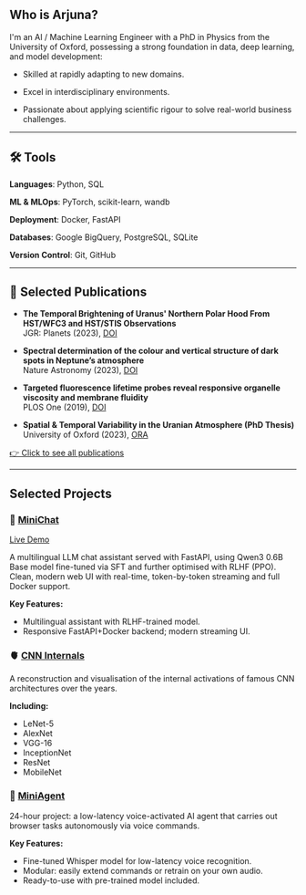 ## Who is Arjuna?

I'm an AI / Machine Learning Engineer with a PhD in Physics from the University of Oxford, possessing a strong foundation in data, deep learning, and model development:

+ Skilled at rapidly adapting to new domains.

+ Excel in interdisciplinary environments.

+ Passionate about applying scientific rigour to solve real-world business challenges.
  
---

## 🛠 Tools

**Languages**: Python, SQL

**ML & MLOps**: PyTorch, scikit-learn, wandb

**Deployment**: Docker, FastAPI

**Databases**: Google BigQuery, PostgreSQL, SQLite

**Version Control**: Git, GitHub

---

## 🧪 Selected Publications

- **The Temporal Brightening of Uranus' Northern Polar Hood From HST/WFC3 and HST/STIS Observations**  
  JGR: Planets (2023), [DOI](https://doi.org/10.1029/2023JE007904)

- **Spectral determination of the colour and vertical structure of dark spots in Neptune’s atmosphere**  
  Nature Astronomy (2023), [DOI](https://doi.org/10.1038/s41550-023-02047-0)

- **Targeted fluorescence lifetime probes reveal responsive organelle viscosity and membrane fluidity**  
  PLOS One (2019), [DOI](https://doi.org/10.1371/journal.pone.0211165)

- **Spatial & Temporal Variability in the Uranian Atmosphere (PhD Thesis)**  
  University of Oxford (2023), [ORA](https://ora.ox.ac.uk/objects/uuid:cd3a6bb2-bb91-483c-99b7-a382b485416b)

[👉 Click to see all publications](https://orcid.org/0000-0003-1482-9306)

---

## Selected Projects

### 💬 [MiniChat](https://github.com/ajamesl/mini-chat-llm)
[Live Demo](http://65.109.84.92:7000/)

A multilingual LLM chat assistant served with FastAPI, using Qwen3 0.6B Base model fine-tuned via SFT and further optimised with RLHF (PPO). Clean, modern web UI with real-time, token-by-token streaming and full Docker support.

**Key Features:**
- Multilingual assistant with RLHF-trained model.
- Responsive FastAPI+Docker backend; modern streaming UI.


### 🫀 [CNN Internals](https://github.com/ajamesl/cnn-internals)

A reconstruction and visualisation of the internal activations of famous CNN architectures over the years.

**Including:**
- LeNet-5
- AlexNet
- VGG-16
- InceptionNet
- ResNet
- MobileNet


### 🤖 [MiniAgent](https://github.com/ajamesl/mini-whisper-agent)

24-hour project: a low-latency voice-activated AI agent that carries out browser tasks autonomously via voice commands.

**Key Features:**
- Fine-tuned Whisper model for low-latency voice recognition.
- Modular: easily extend commands or retrain on your own audio.
- Ready-to-use with pre-trained model included.
